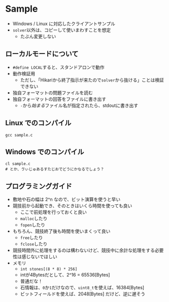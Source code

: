# Sample

* Windows / Linux に対応したクライアントサンプル
* `solver`以外は、コピーして使いまわすことを想定
  * たぶん変更しない


## ローカルモードについて
* `#define LOCAL`すると、スタンドアロンで動作
* 動作検証用
  * ただし、「Hikariから終了指示が来たので`solver`から抜ける」ことは検証できない
* 独自フォーマットの問題ファイルを読む
* 独自フォーマットの回答をファイルに書き出す
  * `-`から*始まる*ファイル名が指定されたら、stdoutに書き出す

## Linux でのコンパイル

    gcc sample.c

## Windows でのコンパイル

    cl sample.c
    # とか、ゔぃじゅあるすたじおでどうにかなるでしょう？

## プログラミングガイド

* 敷地や石の幅は 2^n なので、ビット演算を使うと早い
* 競技前から起動でき、そのときはいくら時間を使っても良い
  * ここで前処理を行っておくと良い
  * `malloc`したり
  * `fopen`したり
* もちろん、競技終了後も時間を使いまくって良い
  * `free`したり
  * `fclose`したり
* 競技時間外に処理をするのは構わないけど、競技中に余計な処理をする必要性は感じないでほしい
* メモリ
  * `int stones[(8 * 8) * 256]`
  * intが4Bytesだとして、2^16 = 65536[Bytes]
  * 普通だな！
  * 石情報は、`0`か`1`だけなので、`uint8_t`を使えば、16384[Bytes]
  * ビットフィールドを使えば、2048[Bytes] だけど、逆に遅そう

